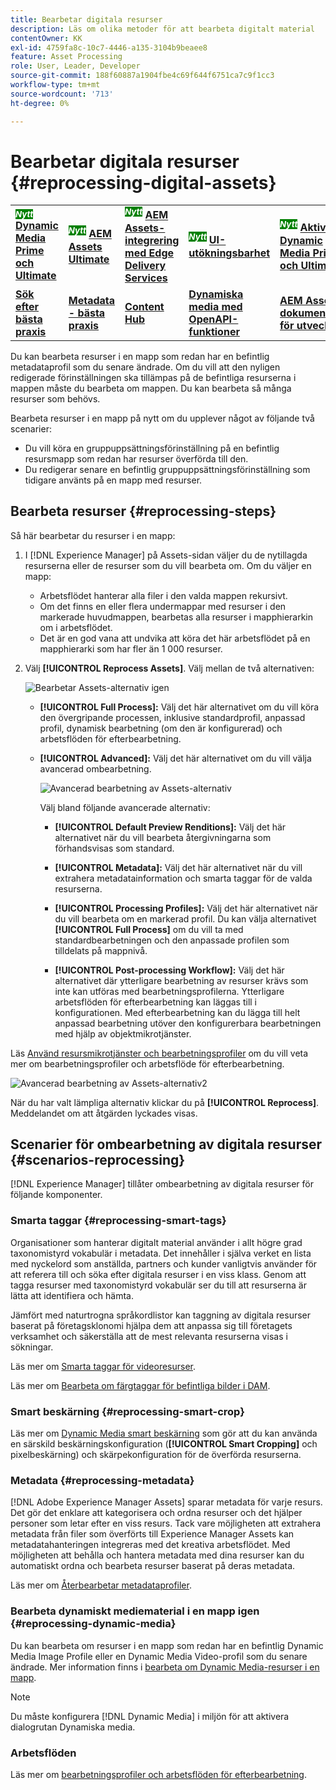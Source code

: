 ```yaml
---
title: Bearbetar digitala resurser
description: Läs om olika metoder för att bearbeta digitalt material
contentOwner: KK
exl-id: 4759fa8c-10c7-4446-a135-3104b9beaee8
feature: Asset Processing
role: User, Leader, Developer
source-git-commit: 188f60887a1904fbe4c69f644f6751ca7c9f1cc3
workflow-type: tm+mt
source-wordcount: '713'
ht-degree: 0%

---
```


# Bearbetar digitala resurser {#reprocessing-digital-assets}

<table>
    <tr>
        <td>
            <sup style= "background-color:#008000; color:#FFFFFF; font-weight:bold"><i>Nytt</i></sup> <a href="/help/assets/dynamic-media/dm-prime-ultimate.md"><b>Dynamic Media Prime och Ultimate</b></a>
        </td>
        <td>
            <sup style= "background-color:#008000; color:#FFFFFF; font-weight:bold"><i>Nytt</i></sup> <a href="/help/assets/assets-ultimate-overview.md"><b>AEM Assets Ultimate</b></a>
        </td>
        <td>
            <sup style= "background-color:#008000; color:#FFFFFF; font-weight:bold"><i>Nytt</i></sup> <a href="/help/assets/integrate-aem-assets-edge-delivery-services.md"><b>AEM Assets-integrering med Edge Delivery Services</b></a>
        </td>
        <td>
            <sup style= "background-color:#008000; color:#FFFFFF; font-weight:bold"><i>Nytt</i></sup> <a href="/help/assets/aem-assets-view-ui-extensibility.md"><b>UI-utökningsbarhet</b></a>
        </td>
          <td>
            <sup style= "background-color:#008000; color:#FFFFFF; font-weight:bold"><i>Nytt</i></sup> <a href="/help/assets/dynamic-media/enable-dynamic-media-prime-and-ultimate.md"><b>Aktivera Dynamic Media Prime och Ultimate</b></a>
        </td>
    </tr>
    <tr>
        <td>
            <a href="/help/assets/search-best-practices.md"><b>Sök efter bästa praxis</b></a>
        </td>
        <td>
            <a href="/help/assets/metadata-best-practices.md"><b>Metadata - bästa praxis</b></a>
        </td>
        <td>
            <a href="/help/assets/product-overview.md"><b>Content Hub</b></a>
        </td>
        <td>
            <a href="/help/assets/dynamic-media-open-apis-overview.md"><b>Dynamiska media med OpenAPI-funktioner</b></a>
        </td>
        <td>
            <a href="https://developer.adobe.com/experience-cloud/experience-manager-apis/"><b>AEM Assets-dokumentation för utvecklare</b></a>
        </td>
    </tr>
</table>

Du kan bearbeta resurser i en mapp som redan har en befintlig metadataprofil som du senare ändrade. Om du vill att den nyligen redigerade förinställningen ska tillämpas på de befintliga resurserna i mappen måste du bearbeta om mappen. Du kan bearbeta så många resurser som behövs.

Bearbeta resurser i en mapp på nytt om du upplever något av följande två scenarier:

* Du vill köra en gruppuppsättningsförinställning på en befintlig resursmapp som redan har resurser överförda till den.
* Du redigerar senare en befintlig gruppuppsättningsförinställning som tidigare använts på en mapp med resurser.

## Bearbeta resurser {#reprocessing-steps}

Så här bearbetar du resurser i en mapp:

1. I [!DNL Experience Manager] på Assets-sidan väljer du de nytillagda resurserna eller de resurser som du vill bearbeta om.
Om du väljer en mapp:

   * Arbetsflödet hanterar alla filer i den valda mappen rekursivt.
   * Om det finns en eller flera undermappar med resurser i den markerade huvudmappen, bearbetas alla resurser i mapphierarkin om i arbetsflödet.
   * Det är en god vana att undvika att köra det här arbetsflödet på en mapphierarki som har fler än 1 000 resurser.

1. Välj **[!UICONTROL Reprocess Assets]**. Välj mellan de två alternativen:

   ![Bearbetar Assets-alternativ igen](assets/reprocessing-assets-options.png)

   * **[!UICONTROL Full Process]:** Välj det här alternativet om du vill köra den övergripande processen, inklusive standardprofil, anpassad profil, dynamisk bearbetning (om den är konfigurerad) och arbetsflöden för efterbearbetning.
   * **[!UICONTROL Advanced]:** Välj det här alternativet om du vill välja avancerad ombearbetning.

     ![Avancerad bearbetning av Assets-alternativ](assets/reprocessing-assets-options-advanced.png)

     Välj bland följande avancerade alternativ:

      * **[!UICONTROL Default Preview Renditions]:** Välj det här alternativet när du vill bearbeta återgivningarna som förhandsvisas som standard.

      * **[!UICONTROL Metadata]:** Välj det här alternativet när du vill extrahera metadatainformation och smarta taggar för de valda resurserna.

      * **[!UICONTROL Processing Profiles]:** Välj det här alternativet när du vill bearbeta om en markerad profil. Du kan välja alternativet **[!UICONTROL Full Process]** om du vill ta med standardbearbetningen och den anpassade profilen som tilldelats på mappnivå.
        <!--When assets are uploaded to a folder, [!DNL Experience Manager] checks the containing folder's properties for a processing profile. If none is applied, a parent folder in the hierarchy is checked for a processing profile to apply.-->

      * **[!UICONTROL Post-processing Workflow]:** Välj det här alternativet där ytterligare bearbetning av resurser krävs som inte kan utföras med bearbetningsprofilerna. Ytterligare arbetsflöden för efterbearbetning kan läggas till i konfigurationen. Med efterbearbetning kan du lägga till helt anpassad bearbetning utöver den konfigurerbara bearbetningen med hjälp av objektmikrotjänster.

Läs [Använd resursmikrotjänster och bearbetningsprofiler](https://experienceleague.adobe.com/docs/experience-manager-cloud-service/content/assets/manage/asset-microservices-configure-and-use.html?lang=en) om du vill veta mer om bearbetningsprofiler och arbetsflöde för efterbearbetning.

![Avancerad bearbetning av Assets-alternativ2](assets/reprocessing-assets-options-advanced-2.png)

När du har valt lämpliga alternativ klickar du på **[!UICONTROL Reprocess]**. Meddelandet om att åtgärden lyckades visas.

## Scenarier för ombearbetning av digitala resurser {#scenarios-reprocessing}

[!DNL Experience Manager] tillåter ombearbetning av digitala resurser för följande komponenter.

### Smarta taggar {#reprocessing-smart-tags}

Organisationer som hanterar digitalt material använder i allt högre grad taxonomistyrd vokabulär i metadata. Det innehåller i själva verket en lista med nyckelord som anställda, partners och kunder vanligtvis använder för att referera till och söka efter digitala resurser i en viss klass. Genom att tagga resurser med taxonomistyrd vokabulär ser du till att resurserna är lätta att identifiera och hämta.

Jämfört med naturtrogna språkordlistor kan taggning av digitala resurser baserat på företagsklonomi hjälpa dem att anpassa sig till företagets verksamhet och säkerställa att de mest relevanta resurserna visas i sökningar.

Läs mer om [Smarta taggar för videoresurser](https://experienceleague.adobe.com/docs/experience-manager-cloud-service/content/assets/manage/smart-tags-video-assets.html?lang=en).

Läs mer om [Bearbeta om färgtaggar för befintliga bilder i DAM](https://experienceleague.adobe.com/docs/experience-manager-cloud-service/content/assets/manage/color-tag-images.html?lang=en#color-tags-existing-images).

### Smart beskärning {#reprocessing-smart-crop}

Läs mer om [Dynamic Media smart beskärning](https://experienceleague.adobe.com/docs/experience-manager-cloud-service/content/assets/dynamicmedia/image-profiles.html?lang=en) som gör att du kan använda en särskild beskärningskonfiguration (**[!UICONTROL Smart Cropping]** och pixelbeskärning) och skärpekonfiguration för de överförda resurserna.

### Metadata {#reprocessing-metadata}

[!DNL Adobe Experience Manager Assets] sparar metadata för varje resurs. Det gör det enklare att kategorisera och ordna resurser och det hjälper personer som letar efter en viss resurs. Tack vare möjligheten att extrahera metadata från filer som överförts till Experience Manager Assets kan metadatahanteringen integreras med det kreativa arbetsflödet. Med möjligheten att behålla och hantera metadata med dina resurser kan du automatiskt ordna och bearbeta resurser baserat på deras metadata.

Läs mer om [Återbearbetar metadataprofiler](https://experienceleague.adobe.com/docs/experience-manager-cloud-service/content/assets/manage/metadata-profiles.html?lang=en).

### Bearbeta dynamiskt mediematerial i en mapp igen {#reprocessing-dynamic-media}

Du kan bearbeta om resurser i en mapp som redan har en befintlig Dynamic Media Image Profile eller en Dynamic Media Video-profil som du senare ändrade. Mer information finns i [bearbeta om Dynamic Media-resurser i en mapp](https://experienceleague.adobe.com/docs/experience-manager-cloud-service/content/assets/admin/about-image-video-profiles.html?lang=en).

>[!NOTE]
>
>Du måste konfigurera [!DNL Dynamic Media] i miljön för att aktivera dialogrutan Dynamiska media.
>

### Arbetsflöden

Läs mer om [bearbetningsprofiler och arbetsflöden för efterbearbetning](https://experienceleague.adobe.com/docs/experience-manager-cloud-service/content/assets/manage/asset-microservices-configure-and-use.html?lang=en).
